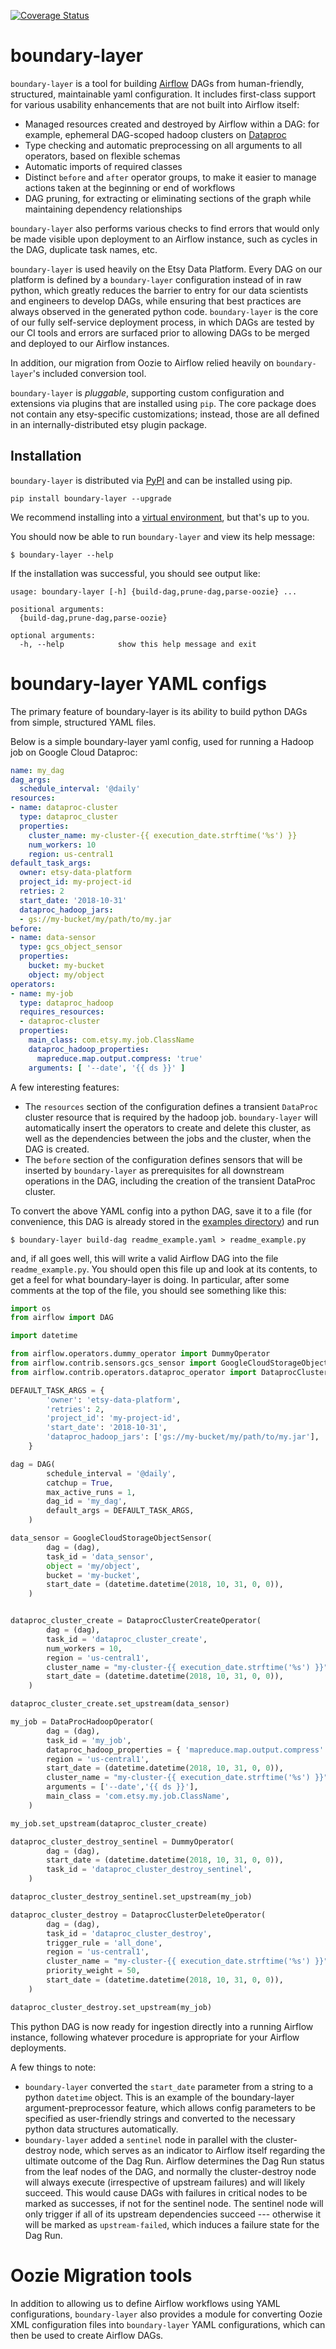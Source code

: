 [![Coverage Status](https://coveralls.io/repos/github/etsy/boundary-layer/badge.svg?branch=master)](https://coveralls.io/github/etsy/boundary-layer?branch=master)
# boundary-layer
`boundary-layer` is a tool for building [Airflow](https://www.github.com/apache/incubator-airflow) DAGs from human-friendly, structured, maintainable yaml configuration.  It includes first-class support for various usability enhancements that are not built into Airflow itself:
 - Managed resources created and destroyed by Airflow within a DAG: for example, ephemeral DAG-scoped hadoop clusters on [Dataproc](https://cloud.google.com/dataproc/)
 - Type checking and automatic preprocessing on all arguments to all operators, based on flexible schemas
 - Automatic imports of required classes
 - Distinct `before` and `after` operator groups, to make it easier to manage actions taken at the beginning or end of workflows
 - DAG pruning, for extracting or eliminating sections of the graph while maintaining dependency relationships

`boundary-layer` also performs various checks to find errors that would only be made visible upon deployment to an Airflow instance, such as cycles in the DAG, duplicate task names, etc.

`boundary-layer` is used heavily on the Etsy Data Platform.  Every DAG on our platform is defined by a `boundary-layer` configuration instead of in raw python, which greatly reduces the barrier to entry for our data scientists and engineers to develop DAGs, while ensuring that best practices are always observed in the generated python code.  `boundary-layer` is the core of our fully self-service deployment process, in which DAGs are tested by our CI tools and errors are surfaced prior to allowing DAGs to be merged and deployed to our Airflow instances.

In addition, our migration from Oozie to Airflow relied heavily on `boundary-layer`'s included conversion tool.

`boundary-layer` is _pluggable_, supporting custom configuration and extensions via plugins that are installed using `pip`.  The core package does not contain any etsy-specific customizations; instead, those are all defined in an internally-distributed etsy plugin package.

## Installation

`boundary-layer` is distributed via [PyPI](https://pypi.org/project/boundary-layer/) and can be installed using pip.

```
pip install boundary-layer --upgrade
```

We recommend installing into a [virtual environment](https://docs.python-guide.org/dev/virtualenvs/), but that's up to you.

You should now be able to run `boundary-layer` and view its help message:
```
$ boundary-layer --help
```
If the installation was successful, you should see output like:
```
usage: boundary-layer [-h] {build-dag,prune-dag,parse-oozie} ...

positional arguments:
  {build-dag,prune-dag,parse-oozie}

optional arguments:
  -h, --help            show this help message and exit
```

# boundary-layer YAML configs
The primary feature of boundary-layer is its ability to build python DAGs from simple, structured YAML files.

Below is a simple boundary-layer yaml config, used for running a Hadoop job on Google Cloud Dataproc:
```yaml
name: my_dag
dag_args:
  schedule_interval: '@daily'
resources:
- name: dataproc-cluster
  type: dataproc_cluster
  properties:
    cluster_name: my-cluster-{{ execution_date.strftime('%s') }}
    num_workers: 10
    region: us-central1
default_task_args:
  owner: etsy-data-platform
  project_id: my-project-id
  retries: 2
  start_date: '2018-10-31'
  dataproc_hadoop_jars:
  - gs://my-bucket/my/path/to/my.jar
before:
- name: data-sensor
  type: gcs_object_sensor
  properties:
    bucket: my-bucket
    object: my/object
operators:
- name: my-job
  type: dataproc_hadoop
  requires_resources:
  - dataproc-cluster
  properties:
    main_class: com.etsy.my.job.ClassName
    dataproc_hadoop_properties:
      mapreduce.map.output.compress: 'true'
    arguments: [ '--date', '{{ ds }}' ]
```
A few interesting features:
 - The `resources` section of the configuration defines a transient `DataProc` cluster resource that is required by the hadoop job.  `boundary-layer` will automatically insert the operators to create and delete this cluster, as well as the dependencies between the jobs and the cluster, when the DAG is created.
 - The `before` section of the configuration defines sensors that will be inserted by `boundary-layer` as prerequisites for all downstream operations in the DAG, including the creation of the transient DataProc cluster.

To convert the above YAML config into a python DAG, save it to a file (for convenience, this DAG is already stored in the [examples directory](examples/readme_example.yaml)) and run
```
$ boundary-layer build-dag readme_example.yaml > readme_example.py
```
and, if all goes well, this will write a valid Airflow DAG into the file  `readme_example.py`.  You should open this file up and look at its contents, to get a feel for what boundary-layer is doing.  In particular, after some comments at the top of the file, you should see something like this:
```python
import os
from airflow import DAG

import datetime

from airflow.operators.dummy_operator import DummyOperator
from airflow.contrib.sensors.gcs_sensor import GoogleCloudStorageObjectSensor
from airflow.contrib.operators.dataproc_operator import DataprocClusterDeleteOperator, DataProcHadoopOperator, DataprocClusterCreateOperator

DEFAULT_TASK_ARGS = {
        'owner': 'etsy-data-platform',
        'retries': 2,
        'project_id': 'my-project-id',
        'start_date': '2018-10-31',
        'dataproc_hadoop_jars': ['gs://my-bucket/my/path/to/my.jar'],
    }

dag = DAG(
        schedule_interval = '@daily',
        catchup = True,
        max_active_runs = 1,
        dag_id = 'my_dag',
        default_args = DEFAULT_TASK_ARGS,
    )

data_sensor = GoogleCloudStorageObjectSensor(
        dag = (dag),
        task_id = 'data_sensor',
        object = 'my/object',
        bucket = 'my-bucket',
        start_date = (datetime.datetime(2018, 10, 31, 0, 0)),
    )


dataproc_cluster_create = DataprocClusterCreateOperator(
        dag = (dag),
        task_id = 'dataproc_cluster_create',
        num_workers = 10,
        region = 'us-central1',
        cluster_name = "my-cluster-{{ execution_date.strftime('%s') }}",
        start_date = (datetime.datetime(2018, 10, 31, 0, 0)),
    )

dataproc_cluster_create.set_upstream(data_sensor)

my_job = DataProcHadoopOperator(
        dag = (dag),
        task_id = 'my_job',
        dataproc_hadoop_properties = { 'mapreduce.map.output.compress': 'true' },
        region = 'us-central1',
        start_date = (datetime.datetime(2018, 10, 31, 0, 0)),
        cluster_name = "my-cluster-{{ execution_date.strftime('%s') }}",
        arguments = ['--date','{{ ds }}'],
        main_class = 'com.etsy.my.job.ClassName',
    )

my_job.set_upstream(dataproc_cluster_create)

dataproc_cluster_destroy_sentinel = DummyOperator(
        dag = (dag),
        start_date = (datetime.datetime(2018, 10, 31, 0, 0)),
        task_id = 'dataproc_cluster_destroy_sentinel',
    )

dataproc_cluster_destroy_sentinel.set_upstream(my_job)

dataproc_cluster_destroy = DataprocClusterDeleteOperator(
        dag = (dag),
        task_id = 'dataproc_cluster_destroy',
        trigger_rule = 'all_done',
        region = 'us-central1',
        cluster_name = "my-cluster-{{ execution_date.strftime('%s') }}",
        priority_weight = 50,
        start_date = (datetime.datetime(2018, 10, 31, 0, 0)),
    )

dataproc_cluster_destroy.set_upstream(my_job)
```

This python DAG is now ready for ingestion directly into a running Airflow instance, following whatever procedure is appropriate for your Airflow deployments.

A few things to note:
 - `boundary-layer` converted the `start_date` parameter from a string to a python `datetime` object.  This is an example of the boundary-layer argument-preprocessor feature, which allows config parameters to be specified as user-friendly strings and converted to the necessary python data structures automatically.
 - `boundary-layer` added a `sentinel` node in parallel with the cluster-destroy node, which serves as an indicator to Airflow itself regarding the ultimate outcome of the Dag Run.  Airflow determines the Dag Run status from the leaf nodes of the DAG, and normally the cluster-destroy node will always execute (irrespective of upstream failures) and will likely succeed. This would cause DAGs with failures in critical nodes to be marked as successes, if not for the sentinel node.  The sentinel node will only trigger if all of its upstream dependencies succeed --- otherwise it will be marked as `upstream-failed`, which induces a failure state for the Dag Run.

# Oozie Migration tools

In addition to allowing us to define Airflow workflows using YAML configurations, `boundary-layer` also provides a module for converting Oozie XML configuration files into `boundary-layer` YAML configurations, which can then be used to create Airflow DAGs.
